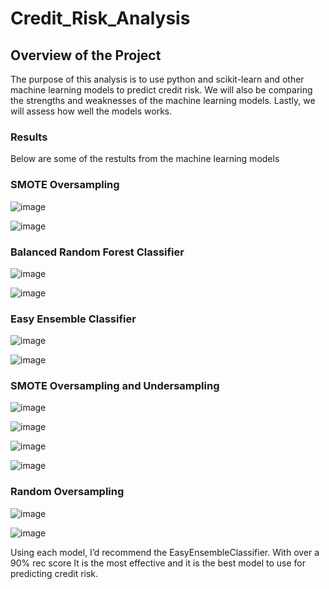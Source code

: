# Credit_Risk_Analysis

## Overview of the Project 
The purpose of this analysis is to use python and scikit-learn and other machine learning models to predict credit risk. We will also be comparing the strengths and weaknesses of the machine learning models. Lastly, we will assess how well the models works.


### Results 
Below are some of the restults from the machine learning models


### SMOTE Oversampling

![image](https://user-images.githubusercontent.com/93060074/159373004-dd2ab1c8-814e-41bf-a53a-8daecd4c27bb.png)

![image](https://user-images.githubusercontent.com/93060074/159373074-cc8a2ef5-39e9-4117-8b77-05a0fcce5e21.png)


### Balanced Random Forest Classifier

![image](https://user-images.githubusercontent.com/93060074/159373844-75259729-8786-43f0-9977-ac6466bed113.png)

![image](https://user-images.githubusercontent.com/93060074/159373871-8a4c2f94-cba7-4c42-8eba-feefee3257bd.png)

### Easy Ensemble Classifier

![image](https://user-images.githubusercontent.com/93060074/159377500-f5740af5-af61-4755-8377-0732dce08d4b.png)

![image](https://user-images.githubusercontent.com/93060074/159377523-6ed02b4e-2f96-40e9-b51e-3328e9c30a4a.png)


### SMOTE Oversampling and Undersampling

![image](https://user-images.githubusercontent.com/93060074/159375684-e43130d0-91db-47d3-b822-e41399f8db78.png)

![image](https://user-images.githubusercontent.com/93060074/159375715-e66abdbc-108c-4dad-8ceb-99de87c97183.png)

![image](https://user-images.githubusercontent.com/93060074/159376740-daac5e80-7bcd-4c34-b0da-b56faca35158.png)

![image](https://user-images.githubusercontent.com/93060074/159376763-3c8574b9-9850-49fd-8867-741bd364a960.png)

### Random Oversampling
![image](https://user-images.githubusercontent.com/93060074/159377702-6018ebd6-70fe-4a38-82b9-45897a0a1c4b.png)

![image](https://user-images.githubusercontent.com/93060074/159377719-79a75212-46d2-47ed-a5b1-720ddbfd5214.png)




Using each model, I’d recommend the EasyEnsembleClassifier. With over a 90% rec score It is the most effective and it is the best model to use for predicting credit risk.
